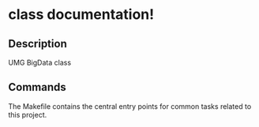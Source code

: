 # class documentation!

## Description

UMG BigData class

## Commands

The Makefile contains the central entry points for common tasks related to this project.

